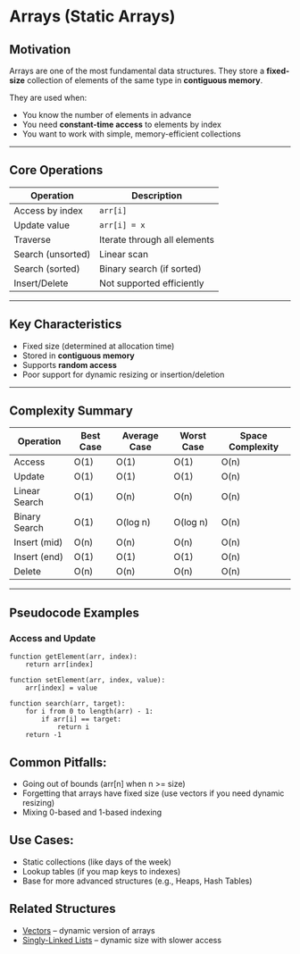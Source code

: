 # Arrays (Static Arrays)

## Motivation

Arrays are one of the most fundamental data structures. They store a **fixed-size** collection of elements of the same type in **contiguous memory**.

They are used when:
- You know the number of elements in advance
- You need **constant-time access** to elements by index
- You want to work with simple, memory-efficient collections

---

## Core Operations

| Operation         | Description                  |
|-------------------|------------------------------|
| Access by index   | `arr[i]`                     |
| Update value      | `arr[i] = x`                 |
| Traverse          | Iterate through all elements |
| Search (unsorted) | Linear scan                  |
| Search (sorted)   | Binary search (if sorted)    |
| Insert/Delete     | Not supported efficiently    |

---

## Key Characteristics

- Fixed size (determined at allocation time)
- Stored in **contiguous memory**
- Supports **random access**
- Poor support for dynamic resizing or insertion/deletion

---

## Complexity Summary

| Operation     | Best Case | Average Case | Worst Case | Space Complexity |
|---------------|-----------|--------------|------------|------------------|
| Access        | O(1)      | O(1)         | O(1)       | O(n)             |
| Update        | O(1)      | O(1)         | O(1)       | O(n)             |
| Linear Search | O(1)      | O(n)         | O(n)       | O(n)             |
| Binary Search | O(1)      | O(log n)     | O(log n)   | O(n)             |
| Insert (mid)  | O(n)      | O(n)         | O(n)       | O(n)             |
| Insert (end)  | O(1)      | O(1)         | O(1)       | O(n)             |
| Delete        | O(n)      | O(n)         | O(n)       | O(n)             |

---

## Pseudocode Examples

### Access and Update

```pseudo
function getElement(arr, index):
    return arr[index]

function setElement(arr, index, value):
    arr[index] = value

function search(arr, target):
    for i from 0 to length(arr) - 1:
        if arr[i] == target:
            return i
    return -1
```

## Common Pitfalls:
- Going out of bounds (arr[n] when n >= size)
- Forgetting that arrays have fixed size (use vectors if you need dynamic resizing)
- Mixing 0-based and 1-based indexing

## Use Cases:
- Static collections (like days of the week)
- Lookup tables (if you map keys to indexes)
- Base for more advanced structures (e.g., Heaps, Hash Tables)

## Related Structures
- [Vectors](02_Vectors.md) – dynamic version of arrays
- [Singly-Linked Lists](06_SinglyLinkedLists.md) – dynamic size with slower access
